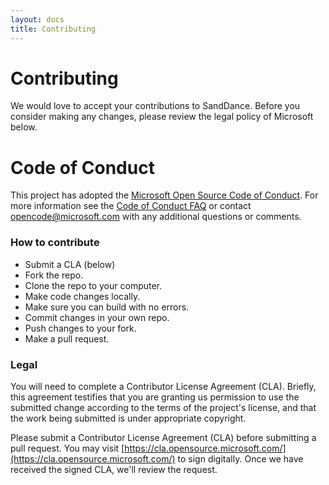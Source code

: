 ```yaml
---
layout: docs
title: Contributing
---
```


# Contributing
We would love to accept your contributions to SandDance. Before you consider making any changes, please review the legal policy of Microsoft below.

# Code of Conduct

This project has adopted the [Microsoft Open Source Code of Conduct](https://opensource.microsoft.com/codeofconduct/). For more information see the [Code of Conduct FAQ](https://opensource.microsoft.com/codeofconduct/faq/) or contact [opencode@microsoft.com](mailto:opencode@microsoft.com) with any additional questions or comments.

### How to contribute
* Submit a CLA (below)
* Fork the repo.
* Clone the repo to your computer.
* Make code changes locally.
* Make sure you can build with no errors.
* Commit changes in your own repo.
* Push changes to your fork.
* Make a pull request.

### Legal
You will need to complete a Contributor License Agreement (CLA). Briefly, this agreement testifies that you are granting us permission to use the submitted change according to the terms of the project's license, and that the work being submitted is under appropriate copyright.

Please submit a Contributor License Agreement (CLA) before submitting a pull request. You may visit [https://cla.opensource.microsoft.com/](https://cla.opensource.microsoft.com/) to sign digitally. Once we have received the signed CLA, we'll review the request.
